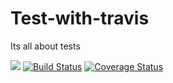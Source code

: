 # Test-with-travis
Its all about tests

<a href="https://codeclimate.com/github/benshidanny11/Test-with-travis/maintainability"><img src="https://api.codeclimate.com/v1/badges/df6e7b59bbd0c638417d/maintainability" /></a>
[![Build Status](https://travis-ci.com/benshidanny11/Test-with-travis.svg?branch=master)](https://travis-ci.com/benshidanny11/Test-with-travis)
[![Coverage Status](https://coveralls.io/repos/github/benshidanny11/Test-with-travis/badge.svg?branch=master)](https://coveralls.io/github/benshidanny11/Test-with-travis?branch=master)